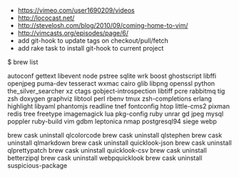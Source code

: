 * https://vimeo.com/user1690209/videos
* http://lococast.net/
* http://stevelosh.com/blog/2010/09/coming-home-to-vim/
* http://vimcasts.org/episodes/page/6/
* add git-hook to update tags on checkout/pull/fetch
* add rake task to install git-hook to current project

$ brew list

autoconf		gettext			libevent		node			pstree			sqlite			wrk
boost			ghostscript		libffi			openjpeg		puma-dev		tesseract		wxmac
cairo			glib			libpng			openssl			python			the_silver_searcher	xz
ctags			gobject-introspection	libtiff			pcre			rabbitmq		tig			zsh
doxygen			graphviz		libtool			perl			rbenv			tmux			zsh-completions
erlang			highlight		libyaml			phantomjs		readline		tnef
fontconfig		htop			little-cms2		pixman			redis			tree
freetype		imagemagick		lua			pkg-config		ruby			unrar
gd			jpeg			mysql			poppler			ruby-build		vim
gdbm			leptonica		nmap			postgresql94		siege			webp

brew cask uninstall qlcolorcode
brew cask uninstall qlstephen
brew cask uninstall qlmarkdown
brew cask uninstall quicklook-json
brew cask uninstall qlprettypatch
brew cask uninstall quicklook-csv
brew cask uninstall betterzipql
brew cask uninstall webpquicklook
brew cask uninstall suspicious-package
